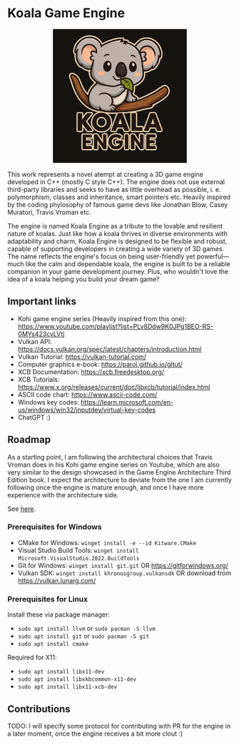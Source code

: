 # Koala Game Engine

<!-- ![Project Logo](images/koala_engine_logo2.png) -->
<p align="center">
  <img src="images/koala_engine_logo.png" alt="Project Logo" width="300">
</p>

This work represents a novel atempt at creating a 3D game engine developed in C++ (mostly C style C++). The engine does not use external third-party libraries and seeks to have as little overhead as possible, i. e. polymorphism, classes and inheritance, smart pointers etc. Heavily inspired by the coding phylosophy of famous game devs like Jonathan Blow, Casey Muratori, Travis Vroman etc.

The engine is named Koala Engine as a tribute to the lovable and resilient nature of koalas. Just like how a koala thrives in diverse environments with adaptability and charm, Koala Engine is designed to be flexible and robust, capable of supporting developers in creating a wide variety of 3D games. The name reflects the engine's focus on being user-friendly yet powerful—much like the calm and dependable koala, the engine is built to be a reliable companion in your game development journey. Plus, who wouldn't love the idea of a koala helping you build your dream game?

## Important links

- Kohi game engine series (Heavily inspired from this one): https://www.youtube.com/playlist?list=PLv8Ddw9K0JPg1BEO-RS-0MYs423cvLVtj
- Vulkan API: https://docs.vulkan.org/spec/latest/chapters/introduction.html
- Vulkan Tutorial: https://vulkan-tutorial.com/
- Computer graphics e-book: https://paroj.github.io/gltut/
- XCB Documentation: https://xcb.freedesktop.org/
- XCB Tutorials: https://www.x.org/releases/current/doc/libxcb/tutorial/index.html
- ASCII code chart: https://www.ascii-code.com/
- Windows key codes: https://learn.microsoft.com/en-us/windows/win32/inputdev/virtual-key-codes
- ChatGPT :)

## Roadmap

As a starting point, I am following the architectural choices that Travis Vroman does in his Kohi game engine series on Youtube, which are also very similar to the design showcased in the Game Engine Architecture Third Edition book. I expect the architecture to deviate from the one I am currently following once the engine is mature enough, and once I have more experience with the architecture side.

See [here](TODO.md).

### Prerequisites for Windows

- CMake for Windows: `winget install -e --id Kitware.CMake` 
- Visual Studio Build Tools: `winget install Microsoft.VisualStudio.2022.BuildTools`
- Git for Windows: `winget install git.git` OR https://gitforwindows.org/
- Vulkan SDK: `winget install khronosgroup.vulkansdk` OR download from https://vulkan.lunarg.com/

### Prerequisites for Linux

Install these via package manager:

- `sudo apt install llvm` or `sudo pacman -S llvm`
- `sudo apt install git` or `sudo pacman -S git`
- `sudo apt install cmake`

Required for X11:

- `sudo apt install libx11-dev`
- `sudo apt install libxkbcommon-x11-dev`
- `sudo apt install libx11-xcb-dev`

## Contributions

TODO: I will specify some protocol for contributing with PR for the engine in a later moment, once the engine receives a bit more clout :)

